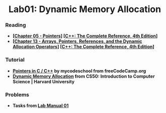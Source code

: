 <html>

<head>
</head>
  
<body>
  <h1 align="center">Lab01: Dynamic Memory Allocation</h1>
  
  <h3 id="reading">Reading</h3>
  <ul>
    <li><b>[<a href="">Chapter 05 - Pointers</a>] [<a href="">C++: The Complete Reference, 4th Edition</a>]</b></li>
    <li><b>[<a href="">Chapter 13 - Arrays, Pointers, References, and the Dynamic Allocation Operators</a>] [<a href="">C++: The Complete Reference, 4th Edition</a>]</b></li>
    
  </ul>
      
  
  
  
  <h3 id="tutorial">Tutorial</h3>
  <ul>
    <li><b><a href="https://www.youtube.com/watch?v=zuegQmMdy8M&t=4193s&ab_channel=freeCodeCamp.org">Pointers in C / C++</a> by mycodeschool from freeCodeCamp.org</b></li>
    <li><b><a href="https://www.youtube.com/watch?v=9uhSYDY4sxA&ab_channel=CS50">Dynamic Memory Allocation</a> from CS50: Introduction to Computer Science | Harvard University</b></li>
  </ul>
  
  
  
  <h3 id="problems">Problems</h3>
  <ul>
    <li><b>Tasks from <a href="https://github.com/mehedihasanbijoy/CSE225L/blob/main/Lab01/Lab01_Dynamic_memory_Allocation.pdf">Lab Manual 01</a></b></li>
    
    
   
</body>
  
</html>

